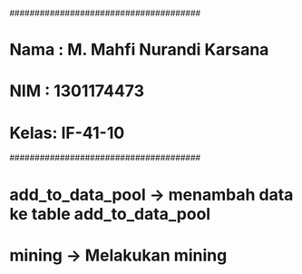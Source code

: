 ######################################
# Nama : M. Mahfi Nurandi Karsana    #
# NIM  : 1301174473                  # 
# Kelas: IF-41-10                    #
######################################

# add_to_data_pool -> menambah data ke table add_to_data_pool
# mining           -> Melakukan mining
